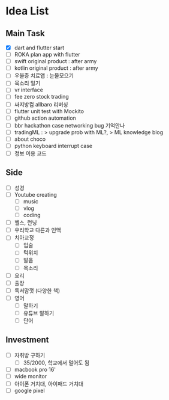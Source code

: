 # Idea List
## Main Task
- [x] dart and flutter start
- [ ] ROKA plan app with flutter
- [ ] swift original product : after army
- [ ] kotlin original product : after army
- [ ] 우울증 치료앱 : 눈물모으기
- [ ] 목소리 일기
- [ ] vr interface
- [ ] fee zero stock trading
- [ ] 싸지방컴 allbaro 리버싱
- [ ] flutter unit test with Mockito
- [ ] github action automation
- [ ] bbr hackathon case networking bug 기억안나
- [ ] tradingML : > upgrade prob with ML?, > ML knowledge blog
- [ ] about choco
- [ ] python keyboard interrupt case
- [ ] 정보 이용 코드

## Side
- [ ] 성경
- [ ] Youtube creating
    - [ ] music
    - [ ] vlog
    - [ ] coding
- [ ] 헬스, 런닝
- [ ] 우리학교 다른과 인맥
- [ ] 치아교정
    - [ ] 입술
    - [ ] 턱위치
    - [ ] 발음
    - [ ] 목소리
- [ ] 요리
- [ ] 출장
- [ ] 독서맘껏 (다양한 책)
- [ ] 영어
    - [ ] 말하기
    - [ ] 유튜브 말하기
    - [ ] 단어
## Investment
- [ ] 자취방 구하기
    - [ ] 35/2000, 학교에서 멀어도 됨
- [ ] macbook pro 16'
- [ ] wide monitor
- [ ] 아이폰 거치대, 아이패드 거치대
- [ ] google pixel